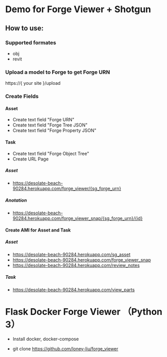 # Demo for Forge Viewer + Shotgun

## How to use:

### Supported formates
- obj
- revit

### Upload a model to Forge to get Forge URN
https://{ your site }/upload

### Create Fields

#### Asset
- Create text field "Forge URN"
- Create text field "Forge Tree JSON"
- Create text field "Forge Property JSON"

#### Task
- Create text field "Forge Object Tree"
- Create URL Page

##### Asset
- https://desolate-beach-90284.herokuapp.com/forge_viewer/{sg_forge_urn}

##### Anotation
- https://desolate-beach-90284.herokuapp.com/forge_viewer_snap/{sg_forge_urn}/{id}

#### Create AMI for Asset and Task

##### Asset
- https://desolate-beach-90284.herokuapp.com/sg_asset
- https://desolate-beach-90284.herokuapp.com/forge_viewer_snap
- https://desolate-beach-90284.herokuapp.com/review_notes

##### Task
- https://desolate-beach-90284.herokuapp.com/view_parts

# Flask Docker Forge Viewer （Python 3）

- Install docker, docker-compose

- git clone https://github.com/loney-liu/forge_viewer
